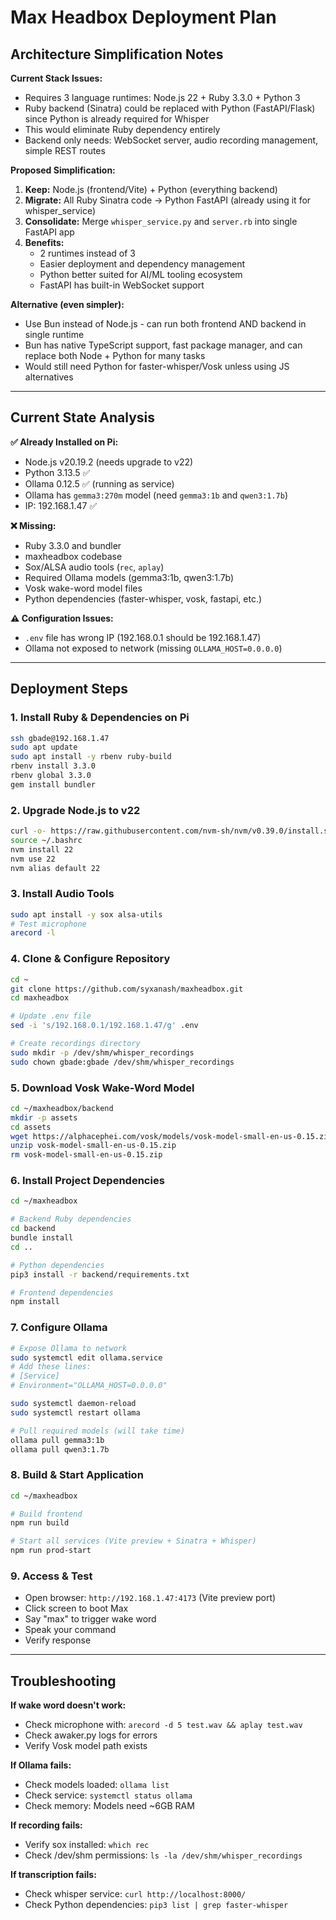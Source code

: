 # Max Headbox Deployment Plan

## Architecture Simplification Notes

**Current Stack Issues:**
- Requires 3 language runtimes: Node.js 22 + Ruby 3.3.0 + Python 3
- Ruby backend (Sinatra) could be replaced with Python (FastAPI/Flask) since Python is already required for Whisper
- This would eliminate Ruby dependency entirely
- Backend only needs: WebSocket server, audio recording management, simple REST routes

**Proposed Simplification:**
1. **Keep:** Node.js (frontend/Vite) + Python (everything backend)
2. **Migrate:** All Ruby Sinatra code → Python FastAPI (already using it for whisper_service)
3. **Consolidate:** Merge `whisper_service.py` and `server.rb` into single FastAPI app
4. **Benefits:**
   - 2 runtimes instead of 3
   - Easier deployment and dependency management
   - Python better suited for AI/ML tooling ecosystem
   - FastAPI has built-in WebSocket support

**Alternative (even simpler):**
- Use Bun instead of Node.js - can run both frontend AND backend in single runtime
- Bun has native TypeScript support, fast package manager, and can replace both Node + Python for many tasks
- Would still need Python for faster-whisper/Vosk unless using JS alternatives

---

## Current State Analysis

**✅ Already Installed on Pi:**
- Node.js v20.19.2 (needs upgrade to v22)
- Python 3.13.5 ✅
- Ollama 0.12.5 ✅ (running as service)
- Ollama has `gemma3:270m` model (need `gemma3:1b` and `qwen3:1.7b`)
- IP: 192.168.1.47 ✅

**❌ Missing:**
- Ruby 3.3.0 and bundler
- maxheadbox codebase
- Sox/ALSA audio tools (`rec`, `aplay`)
- Required Ollama models (gemma3:1b, qwen3:1.7b)
- Vosk wake-word model files
- Python dependencies (faster-whisper, vosk, fastapi, etc.)

**⚠️ Configuration Issues:**
- `.env` file has wrong IP (192.168.0.1 should be 192.168.1.47)
- Ollama not exposed to network (missing `OLLAMA_HOST=0.0.0.0`)

---

## Deployment Steps

### 1. Install Ruby & Dependencies on Pi
```bash
ssh gbade@192.168.1.47
sudo apt update
sudo apt install -y rbenv ruby-build
rbenv install 3.3.0
rbenv global 3.3.0
gem install bundler
```

### 2. Upgrade Node.js to v22
```bash
curl -o- https://raw.githubusercontent.com/nvm-sh/nvm/v0.39.0/install.sh | bash
source ~/.bashrc
nvm install 22
nvm use 22
nvm alias default 22
```

### 3. Install Audio Tools
```bash
sudo apt install -y sox alsa-utils
# Test microphone
arecord -l
```

### 4. Clone & Configure Repository
```bash
cd ~
git clone https://github.com/syxanash/maxheadbox.git
cd maxheadbox

# Update .env file
sed -i 's/192.168.0.1/192.168.1.47/g' .env

# Create recordings directory
sudo mkdir -p /dev/shm/whisper_recordings
sudo chown gbade:gbade /dev/shm/whisper_recordings
```

### 5. Download Vosk Wake-Word Model
```bash
cd ~/maxheadbox/backend
mkdir -p assets
cd assets
wget https://alphacephei.com/vosk/models/vosk-model-small-en-us-0.15.zip
unzip vosk-model-small-en-us-0.15.zip
rm vosk-model-small-en-us-0.15.zip
```

### 6. Install Project Dependencies
```bash
cd ~/maxheadbox

# Backend Ruby dependencies
cd backend
bundle install
cd ..

# Python dependencies
pip3 install -r backend/requirements.txt

# Frontend dependencies
npm install
```

### 7. Configure Ollama
```bash
# Expose Ollama to network
sudo systemctl edit ollama.service
# Add these lines:
# [Service]
# Environment="OLLAMA_HOST=0.0.0.0"

sudo systemctl daemon-reload
sudo systemctl restart ollama

# Pull required models (will take time)
ollama pull gemma3:1b
ollama pull qwen3:1.7b
```

### 8. Build & Start Application
```bash
cd ~/maxheadbox

# Build frontend
npm run build

# Start all services (Vite preview + Sinatra + Whisper)
npm run prod-start
```

### 9. Access & Test
- Open browser: `http://192.168.1.47:4173` (Vite preview port)
- Click screen to boot Max
- Say "max" to trigger wake word
- Speak your command
- Verify response

---

## Troubleshooting

**If wake word doesn't work:**
- Check microphone with: `arecord -d 5 test.wav && aplay test.wav`
- Check awaker.py logs for errors
- Verify Vosk model path exists

**If Ollama fails:**
- Check models loaded: `ollama list`
- Check service: `systemctl status ollama`
- Check memory: Models need ~6GB RAM

**If recording fails:**
- Verify sox installed: `which rec`
- Check /dev/shm permissions: `ls -la /dev/shm/whisper_recordings`

**If transcription fails:**
- Check whisper service: `curl http://localhost:8000/`
- Check Python dependencies: `pip3 list | grep faster-whisper`
